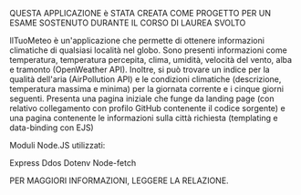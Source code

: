 QUESTA APPLICAZIONE è STATA CREATA COME PROGETTO PER UN ESAME SOSTENUTO DURANTE IL CORSO DI LAUREA SVOLTO

IlTuoMeteo è un'applicazione che permette di ottenere informazioni climatiche di qualsiasi località nel globo. 
Sono presenti informazioni come temperatura, temperatura percepita, clima, umidità, velocità del vento, alba e tramonto (OpenWeather API). 
Inoltre, si può trovare un indice per la qualità dell'aria (AirPollution API) e le condizioni climatiche (descrizione, temperatura massima e minima) per la giornata corrente e i cinque giorni seguenti. 
Presenta una pagina iniziale che funge da landing page (con relativo collegamento con profilo GitHub contenente il codice sorgente) e una pagina contenente le informazioni sulla città richiesta (templating e data-binding con EJS)

Moduli Node.JS utilizzati:

Express
Ddos
Dotenv
Node-fetch


PER MAGGIORI INFORMAZIONI, LEGGERE LA RELAZIONE.
